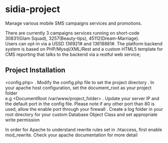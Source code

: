 # sidia-project
Manage various mobile SMS campaigns services and promotions.

There are currently 3 campaigns services running on short-code 30831(Glam Squad), 3257(Beauty-tips), 45112(Dream-Marriage).  
Users can opt-in via a USSD *136*921# and *136*18881#. The platform backend system is based on PHP/Mysql/XML/Rest 
and a custom HTML5 template for CMS reporting that talks to the backend via a restful web service;

## Project Installation
<config.php>
. Modify the config.php file to set the project directory
. In your apache host configuration, set the document_root as your project folder  
  e.g <DocumentRoot /var/www/project_folder> 
. Update your server IP and the default port in the config file. Please note if any other port than 80 is used, 
  allow the enable port through your firewall
. Create a log folder in your root directory for your custom Database Object Class and set appropriate write permission

<Enabling mod_rewrite>
In order for Apache to understand rewrite rules set in .htaccess, first enable mod_rewrite.
Check your apache documentation for more detail



